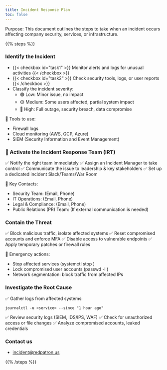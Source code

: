 ```yaml
---
title: Incident Response Plan
toc: false
---
```


Purpose: This document outlines the steps to take when an incident occurs affecting company security, services, or infrastructure.

{{% steps %}}

### Identify the Incident

- {{< checkbox id="task1" >}} Monitor alerts and logs for unusual activities {{< /checkbox >}}
- {{< checkbox id="task2" >}} Check security tools, logs, or user reports {{< /checkbox >}}
- Classify the incident severity:
    - 🟢 Low: Minor issue, no impact
    - 🟡 Medium: Some users affected, partial system impact
    - 🔴 High: Full outage, security breach, data compromise

📌 Tools to use:
- Firewall logs
- Cloud monitoring (AWS, GCP, Azure)
- SIEM (Security Information and Event Management)

### 📌 Activate the Incident Response Team (IRT)

✅ Notify the right team immediately
✅ Assign an Incident Manager to take control
✅ Communicate the issue to leadership & key stakeholders
✅ Set up a dedicated incident Slack/Teams/War Room

📌 Key Contacts:
- Security Team: (Email, Phone)
- IT Operations: (Email, Phone)
- Legal & Compliance: (Email, Phone)
- Public Relations (PR) Team: (If external communication is needed)

### Contain the Threat

✅ Block malicious traffic, isolate affected systems
✅ Reset compromised accounts and enforce MFA
✅ Disable access to vulnerable endpoints
✅ Apply temporary patches or firewall rules

📌 Emergency actions:
- Stop affected services (systemctl stop <service>)
- Lock compromised user accounts (passwd -l <user>)
- Network segmentation: block traffic from affected IPs

### Investigate the Root Cause

✅ Gather logs from affected systems:
```
journalctl -u <service> --since "1 hour ago"
```
✅ Review security logs (SIEM, IDS/IPS, WAF)
✅ Check for unauthorized access or file changes
✅ Analyze compromised accounts, leaked credentials

### Contact us
- [incident@redpatron.us](mailto:incident@redpatron.us?subject=Incident!)

{{% /steps %}}